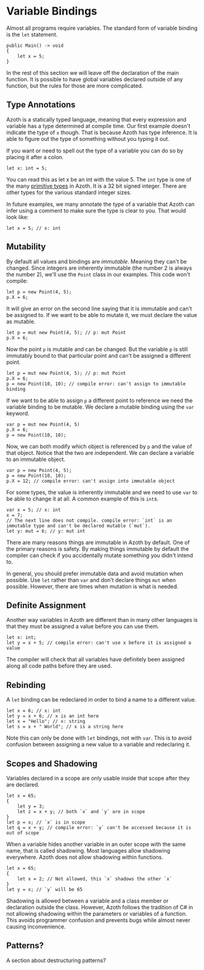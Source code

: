 # Variable Bindings

Almost all programs require variables. The standard form of variable binding is the `let` statement.

    public Main() -> void
    {
        let x = 5;
    }

In the rest of this section we will leave off the declaration of the main function. It is possible to have global variables declared outside of any function, but the rules for those are more complicated.

## Type Annotations

Azoth is a statically typed language, meaning that every expression and variable has a type determined at compile time. Our first example doesn't indicate the type of `x` though. That is because Azoth has type inference. It is able to figure out the type of something without you typing it out.

If you want or need to spell out the type of a variable you can do so by placing it after a colon.

    let x: int = 5;

You can read this as let x be an int with the value 5. The `int` type is one of the many [primitive types](primitive-types.md) in Azoth. It is a 32 bit signed integer. There are other types for the various standard integer sizes.

In future examples, we many annotate the type of a variable that Azoth can infer using a comment to make sure the type is clear to you. That would look like:

    let x = 5; // x: int

## Mutability

By default all values and bindings are *immutable*. Meaning they can't be changed. Since integers are inherently immutable (the number 2 is always the number 2), we'll use the `Point` class in our examples. This code won't compile:

    let p = new Point(4, 5);
    p.X = 6;

It will give an error on the second line saying that it is immutable and can't be assigned to. If we want to be able to mutate it, we must declare the value as mutable.

    let p = mut new Point(4, 5); // p: mut Point
    p.X = 6;

Now the point `p` is mutable and can be changed. But the variable `p` is still immutably bound to that particular point and can't be assigned a different point.

    let p = mut new Point(4, 5); // p: mut Point
    p.X = 6;
    p = new Point(10, 10); // compile error: can't assign to immutable binding

If we want to be able to assign `p` a different point to reference we need the variable binding to be mutable. We declare a mutable binding using the `var` keyword.

    var p = mut new Point(4, 5)
    p.X = 6;
    p = new Point(10, 10);

Now, we can both modify which object is referenced by `p` and the value of that object. Notice that the two are independent. We can declare a variable to an immutable object.

    var p = new Point(4, 5);
    p = new Point(10, 10);
    p.X = 12; // compile error: can't assign into immutable object

For some types, the value is inherently immutable and we need to use `var` to be able to change it at all. A common example of this is `int`s.

    var x = 5; // x: int
    x = 7;
    // The next line does not compile. compile error: `int` is an immutable type and can't be declared mutable (`mut`).
    let y: mut = 6; // y: mut int

There are many reasons things are immutable in Azoth by default. One of the primary reasons is safety. By making things immutable by default the compiler can check if you accidentally mutate something you didn't intend to.

In general, you should prefer immutable data and avoid mutation when possible. Use `let` rather than `var` and don't declare things `mut` when possible. However, there are times when mutation is what is needed.

## Definite Assignment

Another way variables in Azoth are different than in many other languages is that they must be assigned a value before you can use them.

    let x: int;
    let y = x + 5; // compile error: can't use x before it is assigned a value

The compiler will check that all variables have definitely been assigned along all code paths before they are used.

## Rebinding

A `let` binding can be redeclared in order to bind a name to a different value.

    let x = 6; // x: int
    let y = x + 6; // x is an int here
    let x = "Hello"; // x: string
    let s = x + " World"; // x is a string here

Note this can only be done with `let` bindings, not with `var`. This is to avoid confusion between assigning a new value to a variable and redeclaring it.

## Scopes and Shadowing

Variables declared in a scope are only usable inside that scope after they are declared.

    let x = 65;
    {
        let y = 3;
        let z = x + y; // both `x` and `y` are in scope
    }
    let p = x; // `x` is in scope
    let q = x + y; // compile error: `y` can't be accessed because it is out of scope

When a variable hides another variable in an outer scope with the same name, that is called shadowing. Most languages allow shadowing everywhere. Azoth does not allow shadowing within functions.

    let x = 65;
    {
        let x = 2; // Not allowed, this `x` shadows the other `x`
    }
    let y = x; // `y` will be 65

Shadowing is allowed between a variable and a class member or declaration outside the class. However, Azoth follows the tradition of C# in not allowing shadowing within the parameters or variables of a function. This avoids programmer confusion and prevents bugs while almost never causing inconvenience.

## Patterns?

A section about destructuring patterns?
